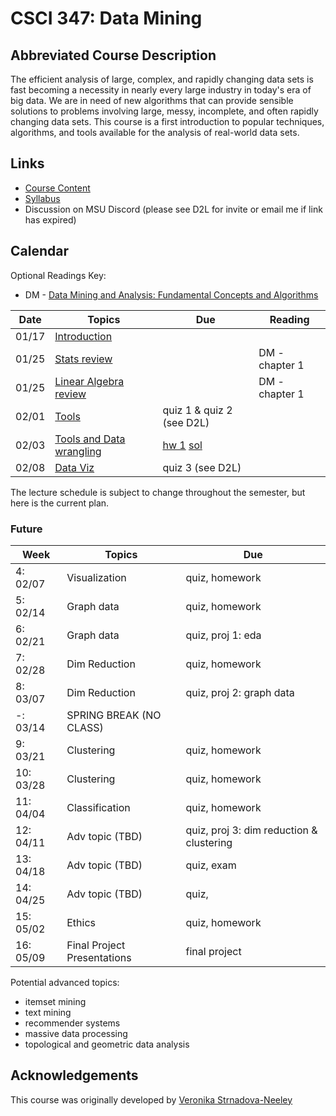 # CSCI 347: Data Mining

## Abbreviated Course Description

The efficient analysis of large, complex, and rapidly changing data sets is fast
becoming a necessity in nearly every large industry in today's era of big data.
We are in need of new algorithms that can provide sensible solutions to problems
involving large, messy, incomplete, and often rapidly changing data sets. This
course is a first introduction to popular techniques, algorithms, and tools
available for the analysis of real-world data sets.

## Links
- [Course Content](https://github.com/msu/csci-347-spring2022)
- [Syllabus](./syllabus)
- Discussion on MSU Discord (please see D2L for invite or email me if link has expired)

## Calendar

Optional Readings Key:
- DM - [Data Mining and Analysis: Fundamental Concepts and Algorithms](https://dataminingbook.info/book_html/)

| Date  | Topics                                                | Due                                       | Reading                       |
|-------|-------------------------------------------------------|-------------------------------------------|-------------------------------|
| 01/17 | [Introduction](./notes/01-intro.pdf)                  |                                           |                               |
| 01/25 | [Stats review](./notes/02a-stats.pdf)                 |                                           | DM - chapter 1                |
| 01/25 | [Linear Algebra review](./notes/02b-linAlg.pdf)       |                                           | DM - chapter 1                |
| 02/01 | [Tools](./notes/03-tools.md)                          | quiz 1 & quiz 2 (see D2L)                 |                               |
| 02/03 | [Tools and Data wrangling](./notes/03-tools.md)       | [hw 1](hw/01.pdf) [sol](hw/01-sol.pdf)    |                               |
| 02/08 | [Data Viz](./notes/04-viz.ipynb)                      | quiz 3 (see D2L)                          |                               |

The lecture schedule is subject to change throughout the semester, but here is
the current plan.

### Future

| Week     | Topics                                        | Due
|----------|-----------------------------------------------|---------------------------------------
| 4: 02/07 | Visualization                                 | quiz, homework
| 5: 02/14 | Graph data                                    | quiz, homework
| 6: 02/21 | Graph data                                    | quiz, proj 1: eda
| 7: 02/28 | Dim Reduction                                 | quiz, homework
| 8: 03/07 | Dim Reduction                                 | quiz, proj 2: graph data
| -: 03/14 | SPRING BREAK (NO CLASS)                       |
| 9: 03/21 | Clustering                                    | quiz, homework
|10: 03/28 | Clustering                                    | quiz, homework
|11: 04/04 | Classification                                | quiz, homework
|12: 04/11 | Adv topic (TBD)                               | quiz, proj 3: dim reduction & clustering
|13: 04/18 | Adv topic (TBD)                               | quiz, exam
|14: 04/25 | Adv topic (TBD)                               | quiz,
|15: 05/02 | Ethics                                        | quiz, homework
|16: 05/09 | Final Project Presentations                   | final project

Potential advanced topics:
- itemset mining
- text mining
- recommender systems
- massive data processing
- topological and geometric data analysis

## Acknowledgements

This course was originally developed by [Veronika
Strnadova-Neeley](https://www.cs.montana.edu/veronika/)

